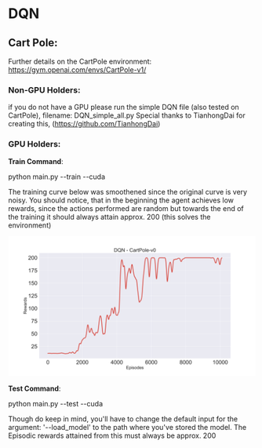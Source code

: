 # DQN

## Cart Pole: 

Further details on the CartPole environment: https://gym.openai.com/envs/CartPole-v1/

### Non-GPU Holders:
if you do not have a GPU please run the simple DQN file (also tested on CartPole), filename: DQN_simple_all.py
Special thanks to TianhongDai for creating this, (https://github.com/TianhongDai)

### GPU Holders:
**Train Command**:

python main.py --train --cuda

The training curve below was smoothened since the original curve is very noisy. You should notice, that in the beginning the agent achieves low rewards, since the actions performed are random but towards the end of the training it should always attain approx. 200 (this solves the environment)

![](images/DQN_CartPole-v0.svg)

**Test Command**:

python main.py --test --cuda

Though do keep in mind, you'll have to change the default input for the argument: '--load_model' to the path where you've stored the model. The Episodic rewards attained from this must always be approx. 200
